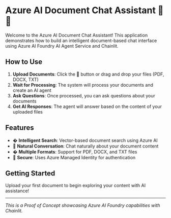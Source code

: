 # Azure AI Document Chat Assistant 🤖📄

Welcome to the Azure AI Document Chat Assistant! This application demonstrates how to build an intelligent document-based chat interface using Azure AI Foundry AI Agent Service and Chainlit.

## How to Use

1. **Upload Documents**: Click the 📎 button or drag and drop your files (PDF, DOCX, TXT)
2. **Wait for Processing**: The system will process your documents and create an AI agent
3. **Ask Questions**: Once processed, you can ask questions about your documents
4. **Get AI Responses**: The agent will answer based on the content of your uploaded files

## Features

- � **Intelligent Search**: Vector-based document search using Azure AI
- 💬 **Natural Conversation**: Chat naturally about your document content
- � **Multiple Formats**: Support for PDF, DOCX, and TXT files
- 🔐 **Secure**: Uses Azure Managed Identity for authentication

## Getting Started

Upload your first document to begin exploring your content with AI assistance!

---

*This is a Proof of Concept showcasing Azure AI Foundry capabilities with Chainlit.*
